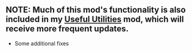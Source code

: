 ## NOTE: Much of this mod's functionality is also included in my [Useful Utilities](https://github.com/doombubbles/useful-utilities#readme) mod, which will receive more frequent updates.
- Some additional fixes